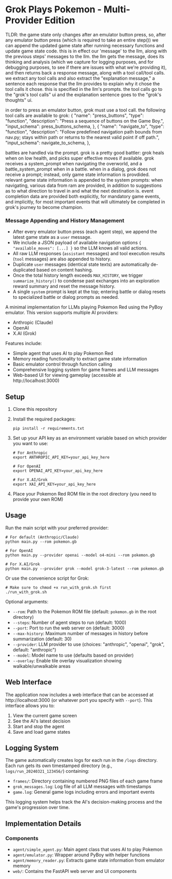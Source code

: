 # Grok Plays Pokemon - Multi-Provider Edition

TLDR:
 the game state only changes after an emulator button press, so, after any emulator button press (which is required to take an entire step()) we can append the updated game state after running necessary functions and update game state code. this is in effect our 'message' to the llm, along with the previous steps' messages to the llm. the llm gets the message, does its thinking and analysis (which we capture for logging purposes, and for debugging purposes, to see if there are issues with what we're providing it), and then returns back a response message, along with a tool call/tool calls. we extract any tool calls and also extract the "explanation message," a sentence each response that the llm provides to explain why it chose the tool calls it chose. this is specified in the llm's prompts. the tool calls go to the "grok's tool calls" ui and the explanation sentence goes to the "grok's thoughts" ui. 

 in order to press an emulator button, grok must use a tool call. the following tool calls are available to grok:
     {
        "name": "press_buttons",
        "type": "function",
        "description": "Press a sequence of buttons on the Game Boy.",
        "input_schema": press_buttons_schema,
    },
    {
        "name": "navigate_to",
        "type": "function",
        "description": "Follow predefined navigation path bounds from nav.py; stays within path or returns to the nearest valid point if off path.",
        "input_schema": navigate_to_schema,
    },

battles are handled via the prompt. grok is a pretty good battler: grok heals when on low health, and picks super effective moves if available. grok receives a system_prompt when navigating the overworld, and a battle_system_prompt when in a battle. when in a dialog, grok does not receive a prompt; instead, only game state information is provdided. relevant game state information is appended to the system prompts: when navigating, various data from ram are provided, in addition to suggestions as to what direction to travel in and what the next destination is. event completion data are provided both explicitly, for mandatory game events, and implicitly, for most important events that will ultimately be completed in grok's journey to become champion. 

### Message Appending and History Management
- After every emulator button press (each agent step), we append the latest game state as a `user` message.
- We include a JSON payload of available navigation options `{ "available_moves": [...] }` so the LLM knows all valid actions.
- All raw LLM responses (`assistant` messages) and tool execution results (`tool` messages) are also appended to history.
- Duplicate `user` messages (identical state texts) are automatically de-duplicated based on content hashing.
- Once the total history length exceeds `MAX_HISTORY`, we trigger `summarize_history()` to condense past exchanges into an exploration reward summary and reset the message history.
- A single `system` prompt is kept at the top; entering battle or dialog resets to specialized battle or dialog prompts as needed.

A minimal implementation for LLMs playing Pokemon Red using the PyBoy emulator. This version supports multiple AI providers:

- Anthropic (Claude)
- OpenAI
- X.AI (Grok)

Features include:
- Simple agent that uses AI to play Pokemon Red
- Memory reading functionality to extract game state information
- Basic emulator control through function calling
- Comprehensive logging system for game frames and LLM messages
- Web-based UI for viewing gameplay (accessible at http://localhost:3000)

## Setup

1. Clone this repository
2. Install the required packages:
   ```
   pip install -r requirements.txt
   ```
3. Set up your API key as an environment variable based on which provider you want to use:
   ```
   # For Anthropic
   export ANTHROPIC_API_KEY=your_api_key_here
   
   # For OpenAI
   export OPENAI_API_KEY=your_api_key_here
   
   # For X.AI/Grok
   export XAI_API_KEY=your_api_key_here
   ```

4. Place your Pokemon Red ROM file in the root directory (you need to provide your own ROM)

## Usage

Run the main script with your preferred provider:

```
# For default (Anthropic/Claude)
python main.py --rom pokemon.gb

# For OpenAI
python main.py --provider openai --model o4-mini --rom pokemon.gb

# For X.AI/Grok
python main.py --provider grok --model grok-3-latest --rom pokemon.gb
```

Or use the convenience script for Grok:
```
# Make sure to chmod +x run_with_grok.sh first
./run_with_grok.sh
```

Optional arguments:
- `--rom`: Path to the Pokemon ROM file (default: `pokemon.gb` in the root directory)
- `--steps`: Number of agent steps to run (default: 1000)
- `--port`: Port to run the web server on (default: 3000)
- `--max-history`: Maximum number of messages in history before summarization (default: 30)
- `--provider`: LLM provider to use (choices: "anthropic", "openai", "grok", default: "anthropic")
- `--model`: Model name to use (defaults based on provider)
- `--overlay`: Enable tile overlay visualization showing walkable/unwalkable areas

## Web Interface

The application now includes a web interface that can be accessed at http://localhost:3000 (or whatever port you specify with `--port`). This interface allows you to:

1. View the current game screen
2. See the AI's latest decision
3. Start and stop the agent
4. Save and load game states

## Logging System

The game automatically creates logs for each run in the `/logs` directory. Each run gets its own timestamped directory (e.g., `logs/run_20240321_123456/`) containing:

- `frames/`: Directory containing numbered PNG files of each game frame
- `grok_messages.log`: Log file of all LLM messages with timestamps
- `game.log`: General game logs including errors and important events

This logging system helps track the AI's decision-making process and the game's progression over time.

## Implementation Details

### Components

- `agent/simple_agent.py`: Main agent class that uses AI to play Pokemon
- `agent/emulator.py`: Wrapper around PyBoy with helper functions
- `agent/memory_reader.py`: Extracts game state information from emulator memory
- `web/`: Contains the FastAPI web server and UI components